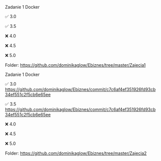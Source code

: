 Zadanie 1 Docker

✅ 3.0 

✅ 3.5

❌ 4.0 

❌ 4.5 

❌ 5.0 

Folder: https://github.com/dominikaglow/Ebiznes/tree/master/Zajecia1


Zadanie 1 Docker

✅ 3.0 https://github.com/dominikaglow/Ebiznes/commit/c7c6af4ef351926fd93cb34ef551c2f5cb6e65ee

✅ 3.5 https://github.com/dominikaglow/Ebiznes/commit/c7c6af4ef351926fd93cb34ef551c2f5cb6e65ee

❌ 4.0 

❌ 4.5 

❌ 5.0 

Folder: https://github.com/dominikaglow/Ebiznes/tree/master/Zajecia2
